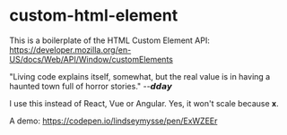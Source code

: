 # custom-html-element

This is a boilerplate of the HTML Custom Element API: https://developer.mozilla.org/en-US/docs/Web/API/Window/customElements

"Living code explains itself, somewhat, but the real value is in having a haunted town full of horror stories."
  --𝙙𝙙𝙖𝙮
  
I use this instead of React, Vue or Angular. Yes, it won't scale because __x__. 

A demo:
https://codepen.io/lindseymysse/pen/ExWZEEr
